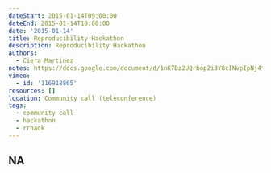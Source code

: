 ```yaml
---
dateStart: 2015-01-14T09:00:00
dateEnd: 2015-01-14T10:00:00
date: '2015-01-14'
title: Reproducibility Hackathon
description: Reproducibility Hackathon
authors:
  - Ciera Martinez
notes: https://docs.google.com/document/d/1nK7Dz2UQrbop2i3Y8cINvpIpNj4taPfOoyN7IBSJ96E/edit?usp=sharing
vimeo:
  - id: '116918865'
resources: []
location: Community call (teleconference)
tags:
  - community call
  - hackathon
  - rrhack
---
```

NA
---
